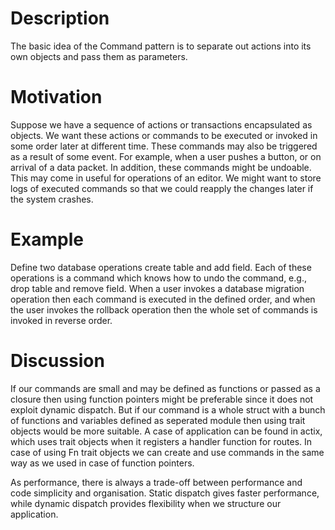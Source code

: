 # Description
The basic idea of the Command pattern is to separate out actions into its own objects and pass them as parameters.

# Motivation
Suppose we have a sequence of actions or transactions encapsulated as objects. We want these actions or commands to be executed or invoked in some order later at different time. These commands may also be triggered as a result of some event. For example, when a user pushes a button, or on arrival of a data packet. In addition, these commands might be undoable. This may come in useful for operations of an editor. We might want to store logs of executed commands so that we could reapply the changes later if the system crashes.

# Example
Define two database operations create table and add field. Each of these operations is a command which knows how to undo the command, e.g., drop table and remove field. When a user invokes a database migration operation then each command is executed in the defined order, and when the user invokes the rollback operation then the whole set of commands is invoked in reverse order.

# Discussion
If our commands are small and may be defined as functions or passed as a closure then using function pointers might be preferable since it does not exploit dynamic dispatch. But if our command is a whole struct with a bunch of functions and variables defined as seperated module then using trait objects would be more suitable. A case of application can be found in actix, which uses trait objects when it registers a handler function for routes. In case of using Fn trait objects we can create and use commands in the same way as we used in case of function pointers.

As performance, there is always a trade-off between performance and code simplicity and organisation. Static dispatch gives faster performance, while dynamic dispatch provides flexibility when we structure our application.

